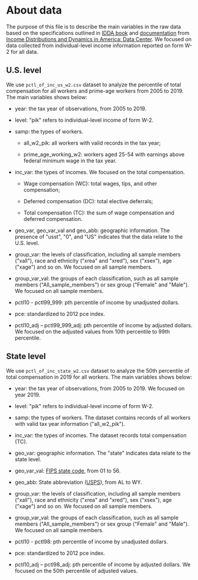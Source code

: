 # About data

The purpose of this file is to describe the main variables in the raw data based on the specifications outlined in [IDDA book](https://www.minneapolisfed.org/-/media/assets/institute/census/data-center/idda_codebook.xlsx) and [documentation](https://www.minneapolisfed.org/-/media/assets/institute/census/data-center/idda_technical_documentation.pdf) from [Income Distributions and Dynamics in America: Data Center](https://www.minneapolisfed.org/institute/income-distributions-and-dynamics-in-america/data-center). We focused on data collected from individual-level income information reported on form W-2 for all data.

## U.S. level

We use `pctl_of_inc_us_w2.csv` dataset to analyze the percentile of total compensation for all workers and prime-age workers from 2005 to 2019. The main variables shows below:

-   year: the tax year of observations, from 2005 to 2019.

-   level: "pik" refers to individual-level income of form W-2.

-   samp: the types of workers.

    -   all_w2_pik: all workers with valid records in the tax year;

    -   prime_age_working_w2: workers aged 25-54 with earnings above federal minimum wage in the tax year.

-   inc_var: the types of incomes. We focused on the total compensation.

    -   Wage compensation (WC): total wages, tips, and other compensation;

    -   Deferred compensation (DC): total elective deferrals;

    -   Total compensation (TC): the sum of wage compensation and deferred compensation.

-   geo_var, geo_var_val and geo_abb: geographic information. The presence of "usst", "0", and "US" indicates that the data relate to the U.S. level.

-   group_var: the levels of classification, including all sample members ("xall"), race and ethnicity ("xrea" and "xred"), sex ("xsex"), age ("xage") and so on. We focused on all sample members.

-   group_var_val: the groups of each classification, such as all sample members ("All_sample_members") or sex group ("Female" and "Male"). We focused on all sample members.

-   pctl10 - pctl99_999: pth percentile of income by unadjusted dollars.

-   pce: standardized to 2012 pce index.

-   pctl10_adj – pctl99_999_adj: pth percentile of income by adjusted dollars. We focused on the adjusted values from 10th percentile to 99th percentile.

## State level

We use `pctl_of_inc_state_w2.csv` dataset to analyze the 50th percentile of total compensation in 2019 for all workers. The main variables shows below:

-   year: the tax year of observations, from 2005 to 2019. We focused on year 2019.

-   level: "pik" refers to individual-level income of form W-2.

-   samp: the types of workers. The dataset contains records of all workers with valid tax year information ("all_w2_pik").

-   inc_var: the types of incomes. The dataset records total compensation (TC).

-   geo_var: geographic information. The "state" indicates data relate to the state level.

-   geo_var_val: [FIPS state code](https://en.wikipedia.org/wiki/Federal_Information_Processing_Standard_state_code#FIPS_state_codes), from 01 to 56.

-   geo_abb: State abbreviation ([USPS](https://en.wikipedia.org/wiki/List_of_U.S._state_and_territory_abbreviations)), from AL to WY.

-   group_var: the levels of classification, including all sample members ("xall"), race and ethnicity ("xrea" and "xred"), sex ("xsex"), age ("xage") and so on. We focused on all sample members.

-   group_var_val: the groups of each classification, such as all sample members ("All_sample_members") or sex group ("Female" and "Male"). We focused on all sample members.

-   pctl10 - pctl98: pth percentile of income by unadjusted dollars.

-   pce: standardized to 2012 pce index.

-   pctl10_adj – pctl98_adj: pth percentile of income by adjusted dollars. We focused on the 50th percentile of adjusted values.
